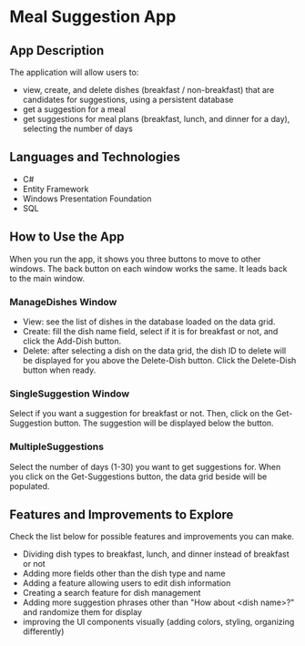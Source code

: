 # Meal Suggestion App

## App Description
The application will allow users to:
- view, create, and delete dishes (breakfast / non-breakfast) that are candidates for suggestions, using a persistent database
- get a suggestion for a meal
- get suggestions for meal plans (breakfast, lunch, and dinner for a day), selecting the number of days

## Languages and Technologies
- C#
- Entity Framework
- Windows Presentation Foundation
- SQL

## How to Use the App
When you run the app, it shows you three buttons to move to other windows.
The back button on each window works the same. It leads back to the main window. 

### ManageDishes Window
- View: see the list of dishes in the database loaded on the data grid.
- Create: fill the dish name field, select if it is for breakfast or not, and click the Add-Dish button.
- Delete: after selecting a dish on the data grid, the dish ID to delete will be displayed for you above the Delete-Dish button. Click the Delete-Dish button when ready.

### SingleSuggestion Window
Select if you want a suggestion for breakfast or not. Then, click on the Get-Suggestion button. The suggestion will be displayed below the button. 

### MultipleSuggestions
Select the number of days (1-30) you want to get suggestions for. When you click on the Get-Suggestions button, the data grid beside will be populated.

## Features and Improvements to Explore
Check the list below for possible features and improvements you can make.
- Dividing dish types to breakfast, lunch, and dinner instead of breakfast or not
- Adding more fields other than the dish type and name
- Adding a feature allowing users to edit dish information
- Creating a search feature for dish management
- Adding more suggestion phrases other than "How about \<dish name\>?" and randomize them for display
- improving the UI components visually (adding colors, styling, organizing differently)
